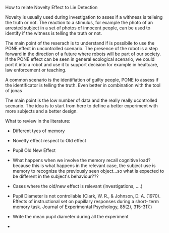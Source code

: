 How to relate Novelty Effect to Lie Detection

Novelty is usually used during investigation to asses if a withness is telleing the truth or not.
The reaction to a stimulus, for example the photo of an arrested subject in a set of photos of innocent people, can be used to identify if the witness is telling the truth or not.

The main point of the reserach is to understand if is possibile to use the PONE effect in uncontrolled scenario. The presence of the robot is a step forward in the direction of a future where robots will be part of our society. If the PONE effect can be seen in general ecological scenario, we could port it into a robot and use it to support decision for example in healtcare, law enforcement or teaching.

A common scenario is the identifiation of guilty people, PONE to assess if the identificator is telling the truth. Even better in combination with the tool of jonas

The main point is the low number of data and the really really ucontrolled scenario. The idea is to start from here to define a better experiment with more subjects and a better design.

What to review in the literature:
* Different tyes of memory
* Novelty effect respect to Old effect
* Pupil Old New Effect
* What happens when we involve the memory recall cognitive load? because this is what happens in the relevant case, the subject use is memory to recognize the previously seen object...so what is expected to be different in the subject's behaviour???
* Cases where the old/new effect is relevant (investigations, ....)

* Pupil Diameter is not controllable (Clark, W. R., & Johnson, D. A. (1970). Effects of instructional set on pupillary responses during a short- term memory task. Journal of Experimental Psychology, 85(2), 315-317.)


* Write the mean pupil diameter during all the experiment
* 